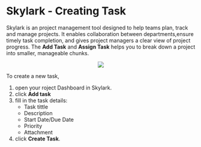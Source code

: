 # Skylark - Creating Task 
Skylark is an project management tool designed to help teams plan, track and manage projects. It enables collaboration between departments,ensure timely task completion, and gives project managers a clear view of project progress. The **Add Task** and **Assign Task** helps you to break down a project into smaller, manageable chunks.  

<p align=center>
<img src=https://github.com/user-attachments/assets/37389c24-6d76-4dd4-ae00-5361836408d2
</p>  

To create a new task,
1. open your roject Dashboard in Skylark.  
2. click **Add task**  
3. fill in the task details:  
   - Task tittle
   - Description
   - Start Date/Due Date
   - Priority
   - Attachment
4. click **Create Task**.
 

      
 



